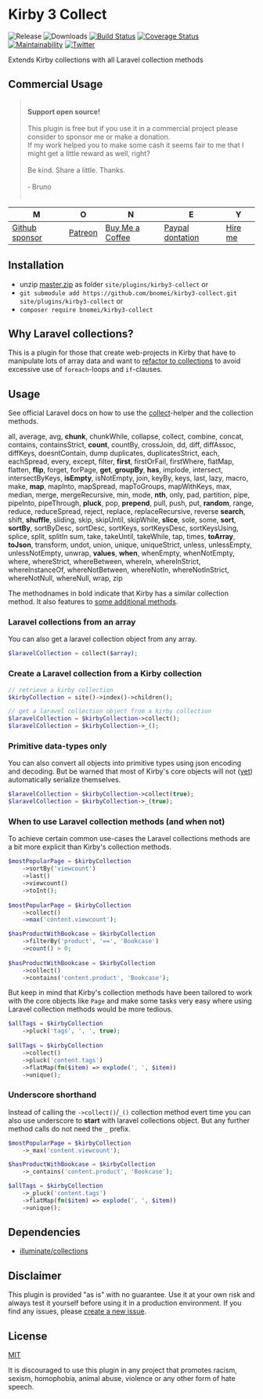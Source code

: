 # Kirby 3 Collect

![Release](https://flat.badgen.net/packagist/v/bnomei/kirby3-collect?color=ae81ff)
![Downloads](https://flat.badgen.net/packagist/dt/bnomei/kirby3-collect?color=272822)
[![Build Status](https://flat.badgen.net/travis/bnomei/kirby3-collect)](https://travis-ci.com/bnomei/kirby3-collect)
[![Coverage Status](https://flat.badgen.net/coveralls/c/github/bnomei/kirby3-collect)](https://coveralls.io/github/bnomei/kirby3-collect) 
[![Maintainability](https://flat.badgen.net/codeclimate/maintainability/bnomei/kirby3-collect)](https://codeclimate.com/github/bnomei/kirby3-collect) 
[![Twitter](https://flat.badgen.net/badge/twitter/bnomei?color=66d9ef)](https://twitter.com/bnomei)

Extends Kirby collections with all Laravel collection methods

## Commercial Usage

> <br>
> <b>Support open source!</b><br><br>
> This plugin is free but if you use it in a commercial project please consider to sponsor me or make a donation.<br>
> If my work helped you to make some cash it seems fair to me that I might get a little reward as well, right?<br><br>
> Be kind. Share a little. Thanks.<br><br>
> &dash; Bruno<br>
> &nbsp; 

| M | O | N | E | Y |
|---|----|---|---|---|
| [Github sponsor](https://github.com/sponsors/bnomei) | [Patreon](https://patreon.com/bnomei) | [Buy Me a Coffee](https://buymeacoff.ee/bnomei) | [Paypal dontation](https://www.paypal.me/bnomei/15) | [Hire me](mailto:b@bnomei.com?subject=Kirby) |

## Installation

- unzip [master.zip](https://github.com/bnomei/kirby3-collect/archive/master.zip) as folder `site/plugins/kirby3-collect` or
- `git submodule add https://github.com/bnomei/kirby3-collect.git site/plugins/kirby3-collect` or
- `composer require bnomei/kirby3-collect`

## Why Laravel collections?

This is a plugin for those that create web-projects in Kirby that have to manipulate lots of array data and want to [refactor to collections](https://adamwathan.me/refactoring-to-collections/) to avoid excessive use of `foreach`-loops and `if`-clauses.

## Usage

See official Laravel docs on how to use the [collect](https://laravel.com/docs/9.x/collections)-helper and the collection methods.

all, average, avg, **chunk**, chunkWhile, collapse, collect, combine, concat, contains, containsStrict, **count**, countBy, crossJoin, dd, diff, diffAssoc, diffKeys, doesntContain, dump  duplicates, duplicatesStrict, each, eachSpread, every, except, filter, **first**, firstOrFail, firstWhere, flatMap, flatten, **flip**, forget, forPage, **get**, **groupBy**, **has**, implode, intersect, intersectByKeys, **isEmpty**, isNotEmpty, join, keyBy, keys, last, lazy, macro, make, **map**, mapInto, mapSpread, mapToGroups, mapWithKeys, max, median, merge, mergeRecursive, min, mode, **nth**, only, pad, partition, pipe, pipeInto, pipeThrough, **pluck**, pop, **prepend**, pull, push, put, **random**, range, reduce, reduceSpread, reject, replace, replaceRecursive, reverse  **search**, shift, **shuffle**, sliding, skip, skipUntil, skipWhile, **slice**, sole, some, **sort**, **sortBy**, sortByDesc, sortDesc, sortKeys, sortKeysDesc, sortKeysUsing, splice, split, splitIn  sum, take, takeUntil, takeWhile, tap, times, **toArray**, **toJson**, transform, undot, union, unique, uniqueStrict, unless, unlessEmpty, unlessNotEmpty, unwrap, **values**, **when**, whenEmpty, whenNotEmpty, where, whereStrict, whereBetween, whereIn, whereInStrict, whereInstanceOf, whereNotBetween, whereNotIn, whereNotInStrict, whereNotNull, whereNull, wrap, zip

The methodnames in bold indicate that Kirby has a similar collection method. It also features to [some additional methods](https://getkirby.com/docs/reference/objects/cms/collection).

### Laravel collections from an array

You can also get a laravel collection object from any array.

```php
$laravelCollection = collect($array);
```

### Create a Laravel collection from a Kirby collection

```php
// retrieve a kirby collection
$kirbyCollection = site()->index()->children();

// get a laravel collection object from a kirby collection
$laravelCollection = $kirbyCollection->collect();
$laravelCollection = $kirbyCollection->_();
```

### Primitive data-types only

You can also convert all objects into primitive types using json encoding and decoding. But be warned that most of Kirby's core objects will not ([yet](https://kirby.nolt.io/431)) automatically serialize themselves.

```php 
$laravelCollection = $kirbyCollection->collect(true); 
$laravelCollection = $kirbyCollection->_(true);
```

### When to use Laravel collection methods (and when not)

To achieve certain common use-cases the Laravel collections methods are a bit more explicit than Kirby's collection methods.

```php
$mostPopularPage = $kirbyCollection
    ->sortBy('viewcount')
    ->last()
    ->viewcount()
    ->toInt();
    
$mostPopularPage = $kirbyCollection
    ->collect()
    ->max('content.viewcount');
```

```php
$hasProductWithBookcase = $kirbyCollection
    ->filterBy('product', '==', 'Bookcase')
    ->count() > 0;
    
$hasProductWithBookcase = $kirbyCollection
    ->collect()
    ->contains('content.product', 'Bookcase');
```

But keep in mind that Kirby's collection methods have been tailored to work with the core objects like `Page` and make some tasks very easy where using Laravel collection methods would be more tedious.

```php
$allTags = $kirbyCollection
    ->pluck('tags', ', ', true);
    
$allTags = $kirbyCollection
    ->collect()
    ->pluck('content.tags')
    ->flatMap(fn($item) => explode(', ', $item))
    ->unique();
```

### Underscore shorthand

Instead of calling the `->collect()`/`_()` collection method evert time you can also use underscore to **start** with laravel collections object. But any further method calls do not need the `_` prefix.

```php
$mostPopularPage = $kirbyCollection
    ->_max('content.viewcount');

$hasProductWithBookcase = $kirbyCollection
    ->_contains('content.product', 'Bookcase');

$allTags = $kirbyCollection
    ->_pluck('content.tags')
    ->flatMap(fn($item) => explode(', ', $item))
    ->unique();
```

## Dependencies

- [illuminate/collections](https://github.com/illuminate/collections)

## Disclaimer

This plugin is provided "as is" with no guarantee. Use it at your own risk and always test it yourself before using it in a production environment. If you find any issues, please [create a new issue](https://github.com/bnomei/kirby3-collect/issues/new).

## License

[MIT](https://opensource.org/licenses/MIT)

It is discouraged to use this plugin in any project that promotes racism, sexism, homophobia, animal abuse, violence or any other form of hate speech.
